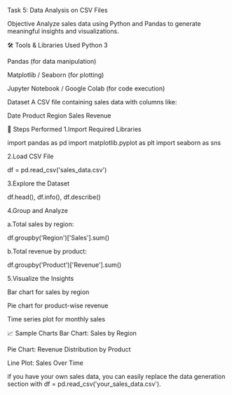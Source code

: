 Task 5: Data Analysis on CSV Files

Objective
Analyze sales data using Python and Pandas to generate meaningful insights and visualizations.

🛠️ Tools & Libraries Used
Python 3

Pandas (for data manipulation)

Matplotlib / Seaborn (for plotting)

Jupyter Notebook / Google Colab (for code execution)

Dataset
A CSV file containing sales data with columns like:

Date
Product
Region
Sales
Revenue

🚀 Steps Performed
1.Import Required Libraries

import pandas as pd
import matplotlib.pyplot as plt
import seaborn as sns

2.Load CSV File

df = pd.read_csv('sales_data.csv')

3.Explore the Dataset

df.head(), df.info(), df.describe()

4.Group and Analyze

a.Total sales by region:

df.groupby('Region')['Sales'].sum()

b.Total revenue by product:

df.groupby('Product')['Revenue'].sum()

5.Visualize the Insights

Bar chart for sales by region

Pie chart for product-wise revenue

Time series plot for monthly sales

📈 Sample Charts
Bar Chart: Sales by Region

Pie Chart: Revenue Distribution by Product

Line Plot: Sales Over Time


if you have your own sales data, you can easily replace the data generation section with df = pd.read_csv('your_sales_data.csv').
